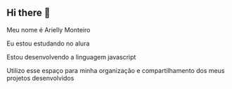 ## Hi there 👋
Meu nome é Arielly Monteiro

Eu estou estudando no alura

Estou desenvolvendo a linguagem javascript

Utilizo esse espaço para minha organização e compartilhamento dos meus projetos desenvolvidos
<!--
**amontfry/amontfry** is a ✨ _special_ ✨ repository because its `README.md` (this file) appears on your GitHub profile.

Here are some ideas to get you started:

- 🔭 I’m currently working on ...
- 🌱 I’m currently learning ...
- 👯 I’m looking to collaborate on ...
- 🤔 I’m looking for help with ...
- 💬 Ask me about kpop
- 📫 How to reach me: ...
- 😄 Pronouns: she/her
- ⚡ Fun fact: ...
-->
